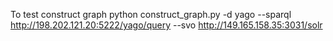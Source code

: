 To test construct graph
python construct_graph.py -d yago --sparql http://198.202.121.20:5222/yago/query --svo http://149.165.158.35:3031/solr
